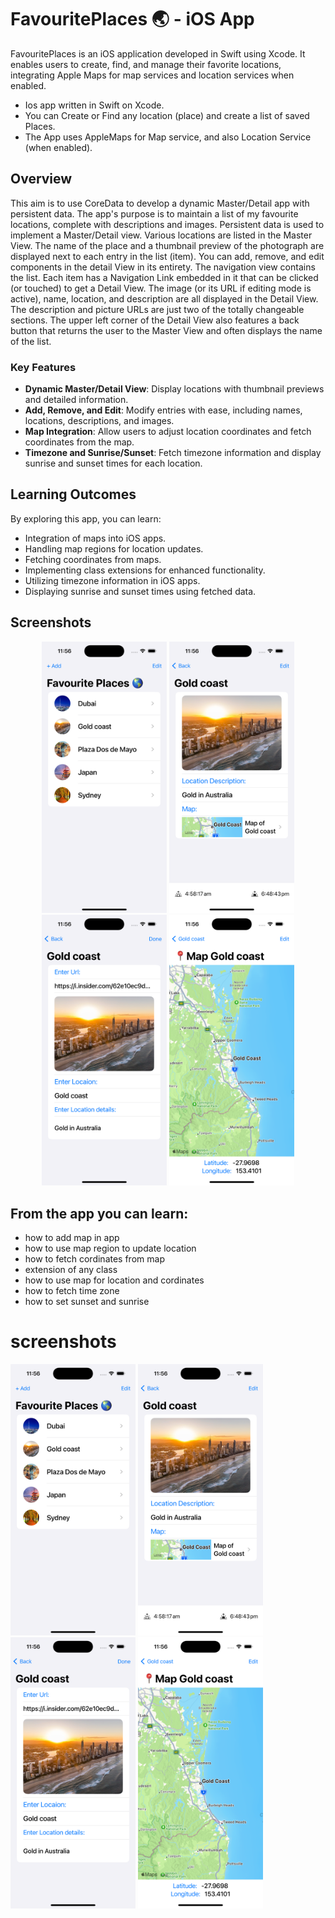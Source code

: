 # FavouritePlaces 🌏 - iOS App

FavouritePlaces is an iOS application developed in Swift using Xcode. It enables users to create, find, and manage their favorite locations, integrating Apple Maps for map services and location services when enabled.

- Ios app written in Swift on Xcode. 
- You can Create or Find any location (place) and create a list of saved Places.
- The App uses AppleMaps for Map service, and also Location Service (when enabled).

## Overview

This aim is to use CoreData to develop a dynamic Master/Detail app with persistent data.  The app's purpose is to maintain a list of my favourite locations, complete with descriptions and images. Persistent data is used to implement a Master/Detail view. Various locations are listed in the Master View.  The name of the place and a thumbnail preview of the photograph are displayed next to each entry in the list (item). You can add, remove, and edit components in the detail View in its entirety. The navigation view contains the list. Each item has a Navigation Link embedded in it that can be clicked (or touched) to get a Detail View. The image (or its URL if editing mode is active), name, location, and description are all displayed in the Detail View.  The description and picture URLs are just two of the totally changeable sections.  The upper left corner of the Detail View also features a back button that returns the user to the Master View and often displays the name of the list.

### Key Features

- **Dynamic Master/Detail View**: Display locations with thumbnail previews and detailed information.
- **Add, Remove, and Edit**: Modify entries with ease, including names, locations, descriptions, and images.
- **Map Integration**: Allow users to adjust location coordinates and fetch coordinates from the map.
- **Timezone and Sunrise/Sunset**: Fetch timezone information and display sunrise and sunset times for each location.

## Learning Outcomes

By exploring this app, you can learn:

- Integration of maps into iOS apps.
- Handling map regions for location updates.
- Fetching coordinates from maps.
- Implementing class extensions for enhanced functionality.
- Utilizing timezone information in iOS apps.
- Displaying sunrise and sunset times using fetched data.

## Screenshots

<div align="center">
    <img src="/screenshots/img1.png" width="200px" alt="Screenshot 1">
    <img src="/screenshots/img2.png" width="200px" alt="Screenshot 2">
    <img src="/screenshots/img3.png" width="200px" alt="Screenshot 3">
    <img src="/screenshots/img4.png" width="200px" alt="Screenshot 4">
</div>

## From the app you can learn:
- how to add map in app
- how to use map region to update location
- how to fetch cordinates from map
- extension of any class
- how to use map for location and cordinates
- how to fetch time zone 
- how to set sunset and sunrise

# screenshots 
<div align="left">
    <img src="/screenshots/img1.png" width="200px"</img>
    <img src="/screenshots/img2.png" width="200px"</img>
    <img src="/screenshots/img3.png" width="200px"</img>
    <img src="/screenshots/img4.png" width="200px"</img>
</div>
